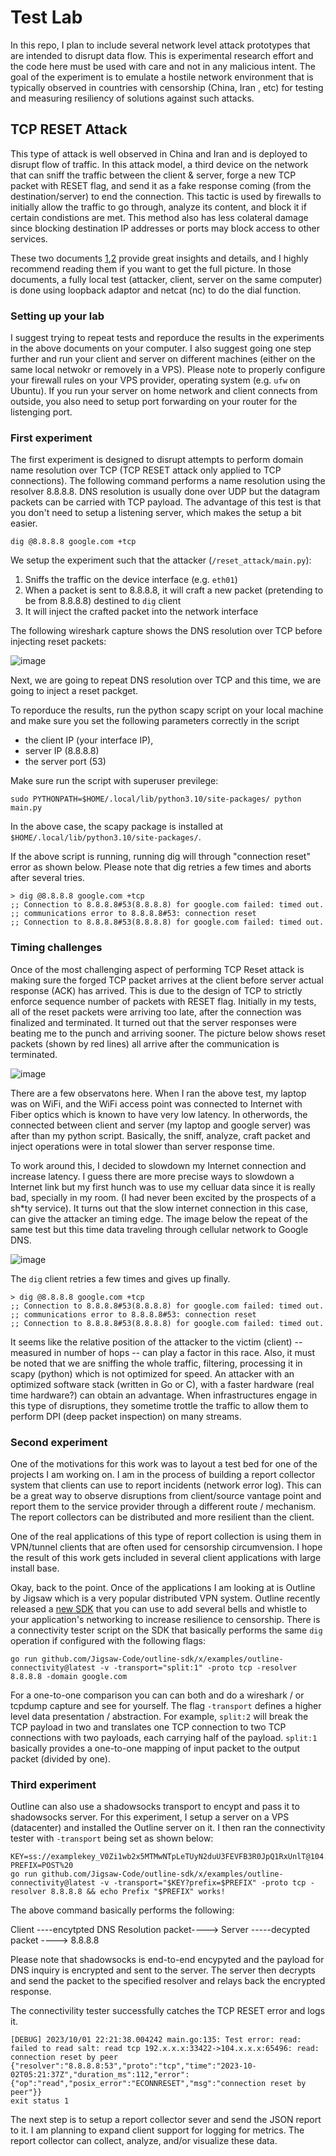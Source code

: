 # Test Lab
In this repo, I plan to include several network level attack prototypes that are intended to disrupt data flow. This is experimental research effort and the code here must be used with care and not in any malicious intent. The goal of the experiment is to emulate a hostile network environment that is typically observed in countries with censorship (China, Iran , etc) for testing and measuring resiliency of solutions against such attacks.

## TCP RESET Attack

This type of attack is well observed in China and Iran and is deployed to disrupt flow of traffic. In this attack model, a third device on the network that can sniff the traffic between the client & server, forge a new TCP packet with RESET flag, and send it as a fake response coming (from the destination/server) to end the connection. This tactic is used by firewalls to initially allow the traffic to go through, analyze its content, and block it if certain condistions are met. This method also has less colateral damage since blocking destination IP addresses or ports may block access to other services. 

These two documents [1](https://robertheaton.com/2020/04/27/how-does-a-tcp-reset-attack-work/),[2](https://squidarth.com/article/networking/2020/05/03/tcp-resets.html) provide great insights and details, and I highly recommend reading them if you want to get the full picture. In those documents, a fully local test (attacker, client, server on the same computer) is done using loopback adaptor and netcat (nc) to do the dial function. 

### Setting up your lab

I suggest trying to repeat tests and reporduce the results in the experiments in the above documents on your computer. I also suggest going one step further and run your client and server on different machines (either on the same local netwokr or removely in a VPS). Please note to properly configure your firewall rules on your VPS provider, operating system (e.g. `ufw` on Ubuntu). If you run your server on home network and client connects from outside, you also need to setup port forwarding on your router for the listenging port.  

### First experiment

The first experiment is designed to disrupt attempts to perform domain name resolution over TCP (TCP RESET attack only applied to TCP connections). The following command performs a name resolution using the resolver 8.8.8.8. DNS resolution is usually done over UDP but the datagram packets can be carried with TCP payload. The advantage of this test is that you don't need to setup a listening server, which makes the setup a bit easier. 

```
dig @8.8.8.8 google.com +tcp
```

We setup the experiment such that the attacker (`/reset_attack/main.py`): 

  1. Sniffs the traffic on the device interface (e.g. `eth01`)
  2. When a packet is sent to 8.8.8.8, it will craft a new packet (pretending to be from 8.8.8.8) destined to `dig` client 
  3. It will inject the crafted packet into the network interface

The following wireshark capture shows the DNS resolution over TCP before injecting reset packets:

![image](https://github.com/amircybersec/testlab/assets/117060873/3da686e6-0ed0-422c-88d4-f7566d7e187a)

Next, we are going to repeat DNS resolution over TCP and this time, we are going to inject a reset packget.

To reporduce the results, run the python scapy script on your local machine and make sure you set the following parameters correctly in the script

 - the client IP (your interface IP),
 - server IP (8.8.8.8)
 - the server port (53)

Make sure run the script with superuser previlege:

```
sudo PYTHONPATH=$HOME/.local/lib/python3.10/site-packages/ python main.py
```

In the above case, the scapy package is installed at `$HOME/.local/lib/python3.10/site-packages/`. 

If the above script is running, running dig will through "connection reset" error as shown below. Please note that dig retries a few times and aborts after several tries.

```
> dig @8.8.8.8 google.com +tcp
;; Connection to 8.8.8.8#53(8.8.8.8) for google.com failed: timed out.
;; communications error to 8.8.8.8#53: connection reset
;; Connection to 8.8.8.8#53(8.8.8.8) for google.com failed: timed out.
```

### Timing challenges

Once of the most challenging aspect of performing TCP Reset attack is making sure the forged TCP packet arrives at the client before server actual response (ACK) has arrived. This is due to the design of TCP to strictly enforce sequence number of packets with RESET flag. Initially in my tests, all of the reset packets were arriving too late, after the connection was finalized and terminated. It turned out that the server responses were beating me to the punch and arriving sooner. The picture below shows reset packets (shown by red lines) all arrive after the communication is terminated. 

![image](https://github.com/amircybersec/testlab/assets/117060873/a432995f-96b0-4d2e-b59f-9e28547fc2e4)

There are a few observatons here. When I ran the above test, my laptop was on WiFi, and the WiFi access point was connected to Internet with Fiber optics which is known to have very low latency. In otherwords, the connected between client and server (my laptop and google server) was after than my python script. Basically, the sniff, analyze, craft packet and inject operations were in total slower than server response time. 

To work around this, I decided to slowdown my Internet connection and increase latency. I guess there are more precise ways to slowdown a Internet link but my first hunch was to use my celluar data since it is really bad, specially in my room. (I had never been excited by the prospects of a sh*ty service). It turns out that the slow internet connection in this case, can give the attacker an timing edge. The image below the repeat of the same test but this time data traveling through cellular network to Google DNS.

![image](https://github.com/amircybersec/testlab/assets/117060873/4e55068d-98d7-43f1-9968-dfa4318cc593)

The `dig` client retries a few times and gives up finally. 

```
> dig @8.8.8.8 google.com +tcp
;; Connection to 8.8.8.8#53(8.8.8.8) for google.com failed: timed out.
;; communications error to 8.8.8.8#53: connection reset
;; Connection to 8.8.8.8#53(8.8.8.8) for google.com failed: timed out.
```

It seems like the relative position of the attacker to the victim (client) -- measured in number of hops -- can play a factor in this race. Also, it must be noted that we are sniffing the whole traffic, filtering, processing it in scapy (python) which is not optimized for speed. An attacker with an optimized software stack (written in Go or C), with a faster hardware (real time hardware?) can obtain an advantage. When infrastructures engage in this type of disruptions, they sometime trottle the traffic to allow them to perform DPI (deep packet inspection) on many streams. 

### Second experiment

One of the motivations for this work was to layout a test bed for one of the projects I am working on. I am in the process of building a report collector system that clients can use to report incidents (network error log). This can be a great way to observe disruptions from client/source vantage point and report them to the service provider through a different route / mechanism. The report collectors can be distributed and more resilient than the client. 

One of the real applications of this type of report collection is using them in VPN/tunnel clients that are often used for censorship circumvension. I hope the result of this work gets included in several client applications with large install base.

Okay, back to the point. Once of the applications I am looking at is Outline by Jigsaw which is a very popular distributed VPN system. Outline recently released a [new SDK](https://github.com/Jigsaw-Code/outline-sdk) that you can use to add several bells and whistle to your application's networking to increase resilience to censorship. There is a connectivity tester script on the SDK that basically performs the same `dig` operation if configured with the following flags:

```
go run github.com/Jigsaw-Code/outline-sdk/x/examples/outline-connectivity@latest -v -transport="split:1" -proto tcp -resolver 8.8.8.8 -domain google.com
```

For a one-to-one comparison you can can both and do a wireshark / or tcpdump capture and see for yourself. The flag `-transport` defines a higher level data presentation / abstraction. For example, `split:2` will break the TCP payload in two and translates one TCP connection to two TCP connections with two payloads, each carrying half of the payload. `split:1` basically provides a one-to-one mapping of input packet to the output packet (divided by one). 


### Third experiment

Outline can also use a shadowsocks transport to encypt and pass it to shadowsocks server. For this experiment, I setup a server on a VPS (datacenter) and installed the Outline server on it. I then ran the connectivity tester with `-transport` being set as shown below: 

```
KEY=ss://examplekey_V0Zi1wb2x5MTMwNTpLeTUyN2duU3FEVFB3R0JpQ1RxUnlT@104.x.x.x:65496/
PREFIX=POST%20
go run github.com/Jigsaw-Code/outline-sdk/x/examples/outline-connectivity@latest -v -transport="$KEY?prefix=$PREFIX" -proto tcp -resolver 8.8.8.8 && echo Prefix "$PREFIX" works!
```

The above command basically performs the following:

Client ----encytpted DNS Resolution packet----> Server -----decypted packet ----> 8.8.8.8

Please note that shadowsocks is end-to-end encypyted and the payload for DNS inquiry is encrypted and sent to the server. The server then decrypts and send the packet to the specified resolver and relays back the encrypted response. 

The connectivility tester successfully catches the TCP RESET error and logs it. 
```
[DEBUG] 2023/10/01 22:21:38.004242 main.go:135: Test error: read: failed to read salt: read tcp 192.x.x.x:33422->104.x.x.x:65496: read: connection reset by peer
{"resolver":"8.8.8.8:53","proto":"tcp","time":"2023-10-02T05:21:37Z","duration_ms":112,"error":{"op":"read","posix_error":"ECONNRESET","msg":"connection reset by peer"}}
exit status 1
```
The next step is to setup a report collector sever and send the JSON report to it. I am planning to expand client support for logging for metrics. The report collector can collect, analyze, and/or visualize these data.


